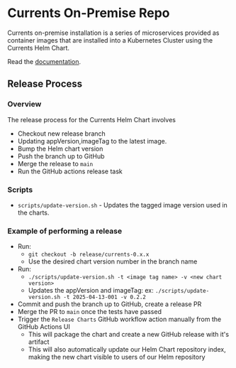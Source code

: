 # Currents On-Premise Repo

Currents on-premise installation is a series of microservices provided as container images that are installed into a Kubernetes Cluster using the Currents Helm Chart.

Read the [documentation](./docs/README.md).

## Release Process

### Overview

The release process for the Currents Helm Chart involves

- Checkout new release branch
- Updating appVersion,imageTag to the latest image.
- Bump the Helm chart version
- Push the branch up to GitHub
- Merge the release to `main`
- Run the GitHub actions release task

### Scripts

- `scripts/update-version.sh` - Updates the tagged image version used in the charts.


### Example of performing a release

- Run: 
  - `git checkout -b release/currents-0.x.x`
  - Use the desired chart version number in the branch name
- Run:
  - `./scripts/update-version.sh -t <image tag name> -v <new chart version>`
  - Updates the appVersion and imageTag: ex: `./scripts/update-version.sh -t 2025-04-13-001 -v 0.2.2`
- Commit and push the branch up to GitHub, create a release PR
- Merge the PR to `main` once the tests have passed
- Trigger the `Release Charts` GitHub workflow action manually from the GitHub Actions UI
  - This will package the chart and create a new GitHub release with it's artifact
  - This will also automatically update our Helm Chart repository index, making the new chart visible to users of our Helm repository   